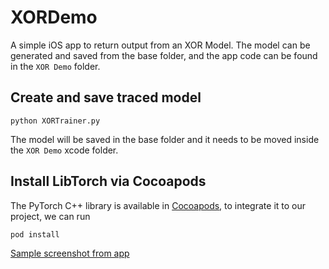 # XORDemo

A simple iOS app to return output from an XOR Model. The model can be generated and saved from the base folder, and the app code can be found in the `XOR Demo` folder.
## Create and save traced model

```shell
python XORTrainer.py
```
The model will be saved in the base folder and it needs to be moved inside the `XOR Demo` xcode folder.

## Install LibTorch via Cocoapods

The PyTorch C++ library is available in [Cocoapods](https://cocoapods.org/), to integrate it to our project, we can run

```ruby
pod install
```
[Sample screenshot from app](screenshot.png)
